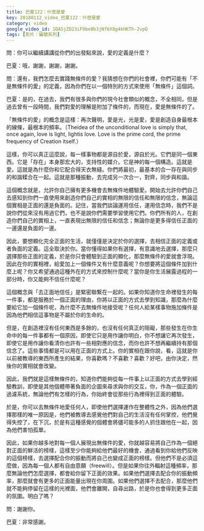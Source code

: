 ```yaml
---
title: 巴夏122：什麼是愛
key: 20180112_video_巴夏122：什麼是愛
category: video
google_video_id: 1DA5jZD23iF0be0b3jNf6X8g4kHKTh-2vpQ
tags: [影片｜編號系列]
---
```


問：你可以繼續講講從你們的出發點來說，愛的定義是什麼？

巴夏：哦，謝謝，謝謝，謝謝。

問：還有，我們怎麼去實踐無條件的愛？我猜想在你們的社會裡，你們可能有「不是無條件的愛」的定義，因為你們在以一個特別的方式來使用「無條件」這個詞。

巴夏：是的，在過去，我們有很多與你們的現今社會類似的概念，不全相同，但是過去曾有一段時間，我們對愛的理解是附加了條件的，而現在，愛是無條件的了。

「無條件的愛」的概念是這樣：再次聲明，愛是光，光是愛，愛是創造自身最根本的線條，最根本的頻率。（Theidea of the unconditional love is simply that, once again, love is light, lightis love. Love is the prime cord, the prime frequency of Creation itself.）

這樣，你可以真正這麼說，每一樣事物都是源自於愛，源自於光。它們是同一個東西。它是「存在」本身那宏大的，支持性的媒介。它是神的每一個構造。這就是愛。這就是為什麼你和它配合得天衣無縫。你們將最初，最基本的合一存在與同步的和諧糅合在一起。這就是那種振動，去完成另一次合一，對齊，同步與和諧。

這個概念就是，允許你自己擁有更多機會去無條件地體驗愛。開始去允許你們自己去感知到你們一直使用來創造你們自己的實相的無限的信任和無限的信念，無論這個實相是正面的還是負面的。記住，當我們談論運用信任，運用信念時，我們不是說你們從來沒有用過它們，也不是說你們需要學習使用它們。你們所有的人，在創造你們自己的實相上，一直表現出無限的信任和信念；無論你是更多得信任正面的一邊還是負面的一邊。

因此，要想顯化完全正面的生活，就僅僅是決定於你的選擇，去相信正面的定義或者負面的定義。這全取決於你。當你懂得如果你有選擇，有意識地去選擇，那麼只選擇那些正面的定義，於是你只會體驗到正面的顯化，那麼無條件的愛就會浮現。因此在你的實相裡，給愛加上一個條件又有什麼意義呢？你想要將這個條件加到什麼上呢？你又希望通過這種外在的方式來控制什麼呢？當你是你生活展露過程的一部分時，你又能夠不信任什麼呢？

這個概念與「去正面地信任」是緊密聯繫在一起的。如果你知道你生命裡發生的每一件事，都是服務於一個正面的理由，你將以正面的方式去學到知識，那麼為什麼要給它加一個條件呢，為什麼不去無條件地接受呢？任何人給某樣事物施加條件是因為他們相信這事物是不屬於你的生命的。

但是，在創造裡沒有任何東西是多餘的，也沒有任何真正的阻礙，那些發生在你生命中的每一件事都有一個原因，即使它只是用作讓你明白，你不想讓它再次發生，即使它是用作讓你看清你也許有一些相對應的信念，而你也許不想再繼續持有那個信念了。這些事情都是可以用在正面的方式上。你的實相在跟你說，看，這就是你以前被教導的東西所產生的結果，你喜歡嗎？不喜歡？喜歡？好吧，由你決定，然後你的實相就會改變。

因此，我們就是這樣無條件的，知道你們能夠從每一件事上以正面的方式去學到經驗教訓，即使是其他個體帶著負面的企圖來尋求與你的交互，你，作為一個正面的過濾系統，無論他們有怎樣的行為，你始終會從那些行為裡得到正面的體驗。

於是，你可以去無條件地愛任何人，即使他們選擇運作在整體性之外，因為他們選擇那樣的唯一原因是，他們被教導去感覺他們對自己的生活沒有任何掌控，他們覺得失控了，在下沉，於是有這種感覺的個體會將儘可能多的人抓住跟他在一起，因為他們害怕孤單。

因此，如果你越多地對每一個人展現出無條件的愛，你就越容易將自己作為一個絕對正面的鮮活的榜樣，這樣至少你能夠給他們最好的機會，通過看到你給他們反映的這個榜樣，去選擇配合你的振動而將自己也變成正面的榜樣。但他們不是必須這麼做，因為每一個人都有自由意願（freewill）。但是如果你往外輻射這種頻率，那麼無論他們怎麼選擇，都會給你留下正面的效果。如果他們選擇去配合你的振動頻率，那麼就會有更多的正面能量出現在你周圍。如果他們選擇不去配合，那麼他們就不能夠停留在這樣的光裡面，他們會離開，自尋出路，於是你也會得到更多正面的氛圍。明白了嗎？

問：謝謝你。

巴夏：非常感謝。

